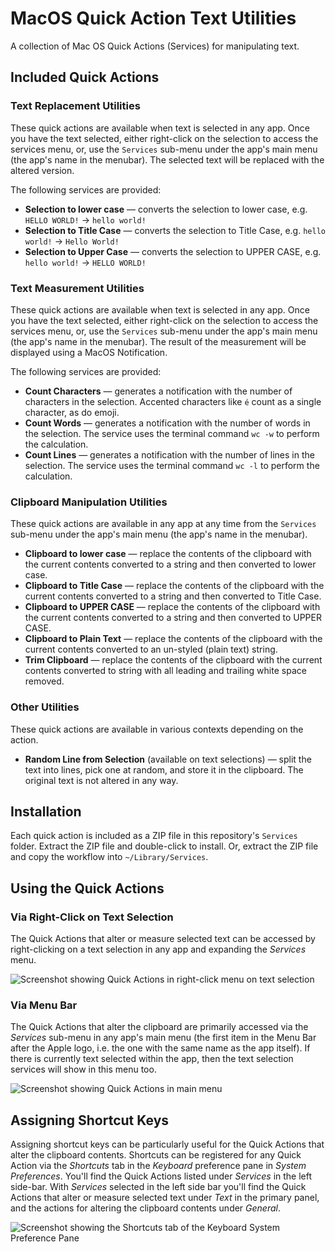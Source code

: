 # MacOS Quick Action Text Utilities
A collection of Mac OS Quick Actions (Services) for manipulating text.

## Included Quick Actions

### Text Replacement Utilities

These quick actions are available when text is selected in any app. Once you have the text selected, either right-click on the selection to access the services menu, or, use the `Services` sub-menu under the app's main menu (the app's name in the menubar). The selected text will be replaced with the altered version.

The following services are provided:

* **Selection to lower case** — converts the selection to lower case, e.g. `HELLO WORLD!` → `hello world!`
* **Selection to Title Case** — converts the selection to Title Case, e.g. `hello world!` → `Hello World!`
* **Selection to Upper Case** — converts the selection to UPPER CASE, e.g. `hello world!` → `HELLO WORLD!`

### Text Measurement Utilities

These quick actions are available when text is selected in any app. Once you have the text selected, either right-click on the selection to access the services menu, or, use the `Services` sub-menu under the app's main menu (the app's name in the menubar). The result of the measurement will be displayed using a MacOS Notification.

The following services are provided:

* **Count Characters** — generates a notification with the number of characters in the selection. Accented characters like `é` count as a single character, as do emoji.
* **Count Words** — generates a notification with the number of words in the selection. The service uses the terminal command `wc -w` to perform the calculation.
* **Count Lines** — generates a notification with the number of lines in the selection. The service uses the terminal command `wc -l` to perform the calculation.

### Clipboard Manipulation Utilities

These quick actions are available in any app at any time from the `Services` sub-menu under the app's main menu (the app's name in the menubar).

* **Clipboard to lower case** — replace the contents of the clipboard with the current contents converted to a string and then converted to lower case.
* **Clipboard to Title Case** — replace the contents of the clipboard with the current contents converted to a string and then converted to Title Case.
* **Clipboard to UPPER CASE** — replace the contents of the clipboard with the current contents converted to a string and then converted to UPPER CASE.
* **Clipboard to Plain Text** — replace the contents of the clipboard with the current contents converted to an un-styled (plain text) string.
* **Trim Clipboard** — replace the contents of the clipboard with the current contents converted to string with all leading and trailing white space removed.

### Other Utilities

These quick actions are available in various contexts depending on the action.

* **Random Line from Selection** (available on text selections) — split the text into lines, pick one at random, and store it in the clipboard. The original text is not altered in any way.

## Installation

Each quick action is included as a ZIP file in this repository's `Services` folder. Extract the ZIP file and double-click to install. Or, extract the ZIP file and copy the workflow into `~/Library/Services`.

## Using the Quick Actions

### Via Right-Click on Text Selection

The Quick Actions that alter or measure selected text can be accessed by right-clicking on a text selection in any app and expanding the *Services* menu.

![Screenshot showing Quick Actions in right-click menu on text selection](/screenshots/Services%20via%20Right%20Click%20on%20Text%20Selection.png?raw=true)

### Via Menu Bar

The Quick Actions that alter the clipboard are primarily accessed via the *Services* sub-menu in any app's main menu (the first item in the Menu Bar after the Apple logo, i.e. the one with the same name as the app itself). If there is currently text selected within the app, then the text selection services will show in this menu too.

![Screenshot showing Quick Actions in main menu](/screenshots/Services%20via%20Menu%20Bar.png?raw=true)

## Assigning Shortcut Keys

Assigning shortcut keys can be particularly useful for the Quick Actions that alter the clipboard contents. Shortcuts can be registered for any Quick Action via the *Shortcuts* tab in the *Keyboard* preference pane in *System Preferences*. You'll find the Quick Actions listed under *Services* in the left side-bar. With *Services* selected in the left side bar you'll find the Quick Actions that alter or measure selected text under *Text* in the primary panel, and the actions for altering the clipboard contents under *General*.

![Screenshot showing the Shortcuts tab of the Keyboard System Preference Pane](/screenshots/Keyboard%20Shortcuts.png?raw=true)